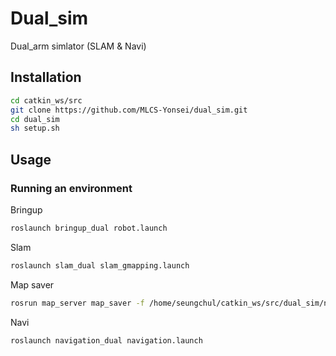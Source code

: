 # Dual_sim
Dual_arm simlator (SLAM &amp; Navi)

## Installation
```bash
cd catkin_ws/src
git clone https://github.com/MLCS-Yonsei/dual_sim.git
cd dual_sim
sh setup.sh
```

## Usage

### Running an environment
Bringup
```bash
roslaunch bringup_dual robot.launch
```

Slam
```bash
roslaunch slam_dual slam_gmapping.launch
```

Map saver
```bash
rosrun map_server map_saver -f /home/seungchul/catkin_ws/src/dual_sim/navigation_dual/maps/map
```

Navi
```bash
roslaunch navigation_dual navigation.launch
```